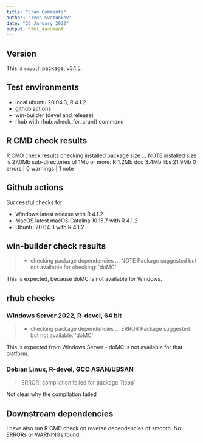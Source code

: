 ```yaml
---
title: "Cran Comments"
author: "Ivan Svetunkov"
date: "26 January 2022"
output: html_document
---
```


## Version
This is ``smooth`` package, v3.1.5.

## Test environments
* local ubuntu 20.04.3, R 4.1.2
* github actions
* win-builder (devel and release)
* rhub with rhub::check_for_cran() command

## R CMD check results
R CMD check results
checking installed package size ... NOTE
    installed size is 27.0Mb
    sub-directories of 1Mb or more:
      R      1.2Mb
      doc    3.4Mb
      libs  21.9Mb
0 errors | 0 warnings | 1 note

## Github actions
Successful checks for:

- Windows latest release with R 4.1.2
- MacOS latest macOS Catalina 10.15.7 with R 4.1.2
- Ubuntu 20.04.3 with R 4.1.2

## win-builder check results
>* checking package dependencies ... NOTE
>Package suggested but not available for checking: 'doMC'

This is expected, because doMC is not available for Windows.

## rhub checks
### Windows Server 2022, R-devel, 64 bit
> * checking package dependencies ... ERROR
> Package suggested but not available: 'doMC'

This is expected from Windows Server - doMC is not available for that platform.

### Debian Linux, R-devel, GCC ASAN/UBSAN
> ERROR: compilation failed for package ‘Rcpp’

Not clear why the compilation failed


## Downstream dependencies
I have also run R CMD check on reverse dependencies of smooth.
No ERRORs or WARNINGs found.
